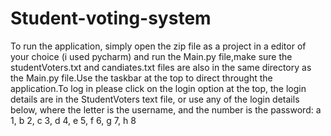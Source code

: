 # Student-voting-system
To run the application, simply open the zip file as a project in a editor of your choice (i used pycharm) and run the Main.py file,make sure the studentVoters.txt and candiates.txt files are also in the same directory as the Main.py file.Use the taskbar at the top to direct throught the application.To log in please click on the login option at the top, the login details are in the StudentVoters text file, or use any of the login details below, where the letter is the username, and the number is the password:
      a 1,
      b 2,
      c 3,
      d 4,
      e 5,
      f 6,
      g 7,
      h 8
